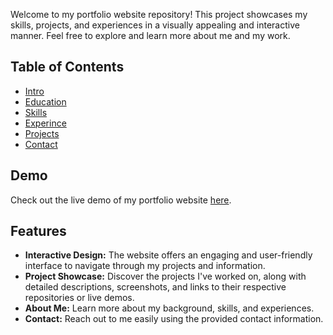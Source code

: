 
Welcome to my portfolio website repository! This project showcases my skills, projects, and experiences in a visually appealing and interactive manner. Feel free to explore and learn more about me and my work.

## Table of Contents
- [Intro](#Intro)
- [Education](#Education)
- [Skills](#Skills)
- [Experince](#Experince)
- [Projects](#projects)
- [Contact](#Contact)

## Demo
Check out the live demo of my portfolio website [here](https://adityareddy44.github.io/portfolio/#).

## Features
- **Interactive Design:** The website offers an engaging and user-friendly interface to navigate through my projects and information.
- **Project Showcase:** Discover the projects I've worked on, along with detailed descriptions, screenshots, and links to their respective repositories or live demos.
- **About Me:** Learn more about my background, skills, and experiences.
- **Contact:** Reach out to me easily using the provided contact information.
